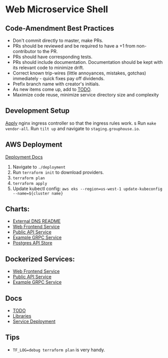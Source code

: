 # Web Microservice Shell

## Code-Amendment Best Practices 
- Don't commit directly to master, make PRs. 
- PRs should be reviewed and be required to have a +1 from non-contributor to the PR.
- PRs should have corresponding tests. 
- PRs should include documentation. Documentation should be kept with its relevant code to minimize drift.
- Correct known trip-wires (little annoyances, mistakes, gotchas) immediately - quick fixes pay off dividends.
- Prefix branch name with creator's initials.
- As new items come up, add to [TODO](./TODO.md). 
- Maximize code reuse, minimize service directory size and complexity

## Development Setup
[Apply](https://kubernetes.github.io/ingress-nginx/deploy/#aws) nginx ingress controller so that the ingress rules work. s
Run `make vendor-all`.
Run `tilt up` and navigate to `staging.grouphouse.io`.

## AWS Deployment
[Deployment Docs](./deployment/README.md)

1. Navigate to `./deployment`
2. Run `terraform init` to download providers.
3. `terraform plan`
4. `terraform apply`
5. Update kubectl config: `aws eks --region=us-west-1 update-kubeconfig --name=${cluster name}`

## Charts:
- [External DNS README](charts/external-dns/README.md)
- [Web Frontend Service](charts/web-frontend/Chart.yaml)
- [Public API Service](charts/public-api/Chart.yaml)
- [Example GRPC Service](charts/grpc/Chart.yaml)
- [Postgres API Store](charts/api-store/Chart.yaml)

## Dockerized Services:
- [Web Frontend Service](./services/web-frontend/src/components/README.md)
- [Public API Service](./services/public-api/README.md)
- [Example GRPC Service](./services/grpc)

## Docs
- [TODO](./TODO.md)
- [Libraries](libraries/golang/README.md)
- [Service Deployment](deployment/website/README.md)

## Tips
- `TF_LOG=debug terraform plan` is very handy.
